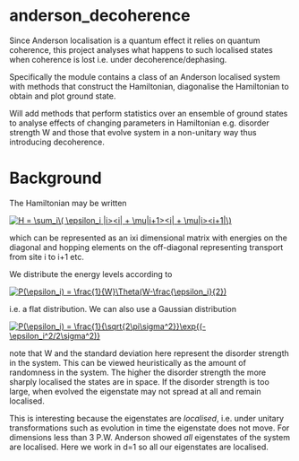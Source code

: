 # anderson_decoherence

Since Anderson localisation is a quantum effect it relies on quantum coherence, this project analyses what happens to such localised states when coherence is lost i.e. under decoherence/dephasing.

Specifically the module contains a class of an Anderson localised system with methods that construct the Hamiltonian, diagonalise the Hamiltonian to obtain and plot ground state. 

Will add methods that perform statistics over an ensemble of ground states to analyse effects of changing parameters in Hamiltonian e.g. disorder strength W and those that evolve system in a non-unitary way thus introducing decoherence. 

# Background

The Hamiltonian may be written 

<a href="https://www.codecogs.com/eqnedit.php?latex=H&space;=&space;\sum_i\(&space;\epsilon_i&space;|i><i|&space;&plus;&space;\mu|i&plus;1><i|&space;&plus;&space;\mu|i><i&plus;1|\)" target="_blank"><img src="https://latex.codecogs.com/gif.latex?H&space;=&space;\sum_i\(&space;\epsilon_i&space;|i><i|&space;&plus;&space;\mu|i&plus;1><i|&space;&plus;&space;\mu|i><i&plus;1|\)" title="H = \sum_i\( \epsilon_i |i><i| + \mu|i+1><i| + \mu|i><i+1|\)" /></a>

which can be represented as an ixi dimensional matrix with energies on the diagonal and hopping elements on the off-diagonal representing transport from site i to i+1 etc.

We distribute the energy levels according to

<a href="https://www.codecogs.com/eqnedit.php?latex=P(\epsilon_i)&space;=&space;\frac{1}{W}\Theta(W-\frac{\epsilon_i}{2})" target="_blank"><img src="https://latex.codecogs.com/gif.latex?P(\epsilon_i)&space;=&space;\frac{1}{W}\Theta(W-\frac{\epsilon_i}{2})" title="P(\epsilon_i) = \frac{1}{W}\Theta(W-\frac{\epsilon_i}{2})" /></a>

i.e. a flat distribution. We can also use a Gaussian distribution

<a href="https://www.codecogs.com/eqnedit.php?latex=P(\epsilon_i)&space;=&space;\frac{1}{\sqrt{2\pi\sigma^2}}\exp{(-\epsilon_i^2/2\sigma^2)}" target="_blank"><img src="https://latex.codecogs.com/gif.latex?P(\epsilon_i)&space;=&space;\frac{1}{\sqrt{2\pi\sigma^2}}\exp{(-\epsilon_i^2/2\sigma^2)}" title="P(\epsilon_i) = \frac{1}{\sqrt{2\pi\sigma^2}}\exp{(-\epsilon_i^2/2\sigma^2)}" /></a>

note that W and the standard deviation here represent the disorder strength in the system. This can be viewed heuristically as the amount of randomness in the system. The higher the disorder strength the more sharply localised the states are in space. If the disorder strength is too large, when evolved the eigenstate may not spread at all and remain localised.

This is interesting because the eigenstates are *localised*, i.e. under unitary transformations such as evolution in time the eigenstate does not move. For dimensions less than 3 P.W. Anderson showed *all* eigenstates of the system are localised. Here we work in d=1 so all our eigenstates are localised.  